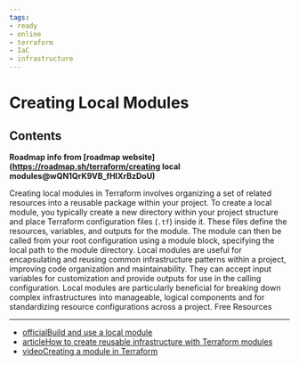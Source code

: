```yaml
---
tags:
- ready
- online
- terraform
- IaC
- infrastructure
---
```


# Creating Local Modules

## Contents

__Roadmap info from [roadmap website](<https://roadmap.sh/terraform/creating> local modules@wQN1QrK9VB_fHlXrBzDoU)__

Creating local modules in Terraform involves organizing a set of related resources into a reusable package within your project. To create a local module, you typically create a new directory within your project structure and place Terraform configuration files (`.tf`) inside it. These files define the resources, variables, and outputs for the module. The module can then be called from your root configuration using a module block, specifying the local path to the module directory. Local modules are useful for encapsulating and reusing common infrastructure patterns within a project, improving code organization and maintainability. They can accept input variables for customization and provide outputs for use in the calling configuration. Local modules are particularly beneficial for breaking down complex infrastructures into manageable, logical components and for standardizing resource configurations across a project.
Free Resources

---

- [officialBuild and use a local module](https://developer.hashicorp.com/terraform/tutorials/modules/module-create)
- [articleHow to create reusable infrastructure with Terraform modules](https://blog.gruntwork.io/how-to-create-reusable-infrastructure-with-terraform-modules-25526d65f73d)
- [videoCreating a module in Terraform](https://www.youtube.com/watch?v=OeL2AlsdNaQ)
